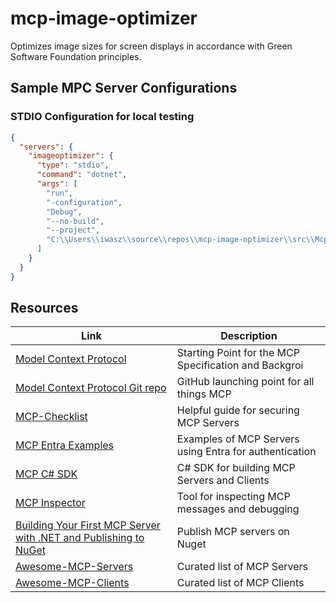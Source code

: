# mcp-image-optimizer
Optimizes image sizes for screen displays in accordance with Green Software Foundation principles.



## Sample MPC Server Configurations


### STDIO Configuration for local testing

``` json
{
  "servers": {
    "imageoptimizer": {
      "type": "stdio",
      "command": "dotnet",
      "args": [
        "run",
        "-configuration",
        "Debug",
        "--no-build",
        "--project",
        "C:\\Users\\iwasz\\source\\repos\\mcp-image-optimizer\\src\\Mcp.ImageOptimizer.Stdio\\Mcp.ImageOptimizer.Stdio.csproj"
      ]
    }
  }
}
```

## Resources

| Link | Description |
|---|---|
| [Model Context Protocol](https://modelcontextprotocol.org) | Starting Point for the MCP Specification and Backgroi |
| [Model Context Protocol Git repo](https://github.com/modelcontextprotocol) | GitHub launching point for all things MCP |
| [MCP-Checklist](https://github.com/MCP-Manager/MCP-Checklists) | Helpful guide for securing MCP Servers |
| [MCP Entra Examples](https://github.com/Azure-Samples/mcp-auth-servers?tab=readme-ov-file) | Examples of MCP Servers using Entra for authentication |
| [MCP C# SDK](https://github.com/modelcontextprotocol/csharp-sdk) | C# SDK for building MCP Servers and Clients |
| [MCP Inspector](https://github.com/modelcontextprotocol/inspector) | Tool for inspecting MCP messages and debugging |
| [Building Your First MCP Server with .NET and Publishing to NuGet](https://devblogs.microsoft.com/dotnet/mcp-server-dotnet-nuget-quickstart/) | Publish MCP servers on Nuget |
| [Awesome-MCP-Servers](https://github.com/punkpeye/awesome-mcp-servers) | Curated list of MCP Servers |
| [Awesome-MCP-Clients](https://github.com/punkpeye/awesome-mcp-clients) | Curated list of MCP Clients |


